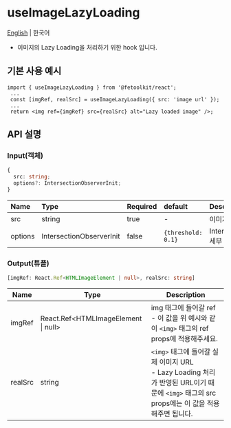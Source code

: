 # useImageLazyLoading

[English](../en/hook_useimagelazyloading.md) | 한국어

- 이미지의 Lazy Loading을 처리하기 위한 hook 입니다.

## 기본 사용 예시

```tsx
import { useImageLazyLoading } from '@fetoolkit/react';
 ...
 const [imgRef, realSrc] = useImageLazyLoading({ src: 'image url' });
 ...
 return <img ref={imgRef} src={realSrc} alt="Lazy loaded image" />;
```

## API 설명

### Input(객체)

```typescript
{
  src: string;
  options?: IntersectionObserverInit;
}
```

| Name    | Type                     | Required | default            | Description                    |
| :------ | :----------------------- | :------- | :----------------- | :----------------------------- |
| src     | string                   | true     | -                  | 이미지 URL                     |
| options | IntersectionObserverInit | false    | `{threshold: 0.1}` | IntersectionObserver 세부 옵션 |

### Output(튜플)

```typescript
[imgRef: React.Ref<HTMLImageElement | null>, realSrc: string]
```

| Name    | Type                                | Description                                                                                                                                    |
| ------- | ----------------------------------- | ---------------------------------------------------------------------------------------------------------------------------------------------- |
| imgRef  | React.Ref<HTMLImageElement \| null> | img 태그에 들어갈 ref <br> - 이 값을 위 예시와 같이 `<img>` 태그의 ref props에 적용해주세요.                                                   |
| realSrc | string                              | `<img>` 태그에 들어갈 실제 이미지 URL <br> - Lazy Loading 처리가 반영된 URL이기 때문에 `<img>` 태그의 src props에는 이 값을 적용해주면 됩니다. |
